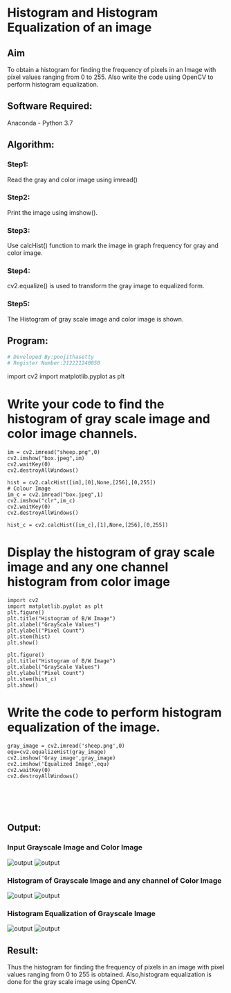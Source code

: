 # Histogram and Histogram Equalization of an image
## Aim
To obtain a histogram for finding the frequency of pixels in an Image with pixel values ranging from 0 to 255. Also write the code using OpenCV to perform histogram equalization.

## Software Required:
Anaconda - Python 3.7

## Algorithm:
### Step1:
Read the gray and color image using imread()

### Step2:
Print the image using imshow().

### Step3:
Use calcHist() function to mark the image in graph frequency for gray and color image.

### Step4:
cv2.equalize() is used to transform the gray image to equalized form.

### Step5:
The Histogram of gray scale image and color image is shown.

## Program:
```python
# Developed By:poojithasetty
# Register Number:212221240050
```
import cv2
import matplotlib.pyplot as plt

# Write your code to find the histogram of gray scale image and color image channels.
```
im = cv2.imread("sheep.png",0)
cv2.imshow("box.jpeg",im)
cv2.waitKey(0)
cv2.destroyAllWindows()

hist = cv2.calcHist([im],[0],None,[256],[0,255])
# Colour Image
im_c = cv2.imread("box.jpeg",1)
cv2.imshow("clr",im_c)
cv2.waitKey(0)
cv2.destroyAllWindows()

hist_c = cv2.calcHist([im_c],[1],None,[256],[0,255])
```


# Display the histogram of gray scale image and any one channel histogram from color image
```
import cv2
import matplotlib.pyplot as plt
plt.figure()
plt.title("Histogram of B/W Image")
plt.xlabel("GrayScale Values")
plt.ylabel("Pixel Count")
plt.stem(hist)
plt.show()

plt.figure()
plt.title("Histogram of B/W Image")
plt.xlabel("GrayScale Values")
plt.ylabel("Pixel Count")
plt.stem(hist_c)
plt.show()
```




# Write the code to perform histogram equalization of the image. 
```
gray_image = cv2.imread('sheep.png',0)
equ=cv2.equalizeHist(gray_image)
cv2.imshow('Gray image',gray_image)
cv2.imshow('Equalized Image',equ)
cv2.waitKey(0)
cv2.destroyAllWindows()






```
## Output:
### Input Grayscale Image and Color Image
![output](gray.png)
![output](color.png)
### Histogram of Grayscale Image and any channel of Color Image
![output](histogram.png)
![output](scale.png)
### Histogram Equalization of Grayscale Image
![output](ap.png)
![output](bp.png)

## Result: 
Thus the histogram for finding the frequency of pixels in an image with pixel values ranging from 0 to 255 is obtained. Also,histogram equalization is done for the gray scale image using OpenCV.
